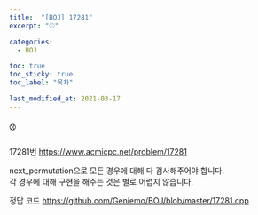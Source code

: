 ```yaml
---
title:  "[BOJ] 17281"
excerpt: "⚾"

categories:
  - BOJ

toc: true
toc_sticky: true
toc_label: "목차"

last_modified_at: 2021-03-17
---
```


#### ⚾

17281번 <https://www.acmicpc.net/problem/17281>

next_permutation으로 모든 경우에 대해 다 검사해주어야 합니다.<br>
각 경우에 대해 구현을 해주는 것은 별로 어렵지 않습니다.

정답 코드 <https://github.com/Geniemo/BOJ/blob/master/17281.cpp>